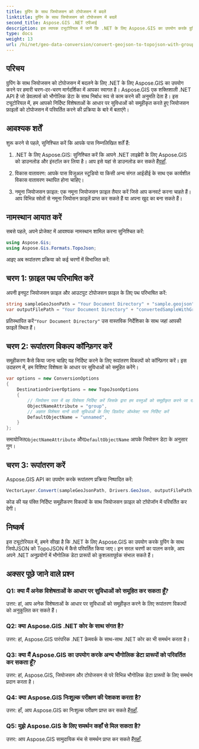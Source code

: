 ```yaml
---
title: ग्रुपिंग के साथ जियोजसन को टोपोजसन में बदलें
linktitle: ग्रुपिंग के साथ जियोजसन को टोपोजसन में बदलें
second_title: Aspose.GIS .NET एपीआई
description: इस व्यापक ट्यूटोरियल में जानें कि .NET के लिए Aspose.GIS का उपयोग करके ग्रुपिंग के साथ जियोJSON को TopoJSON में कैसे परिवर्तित किया जाए।
type: docs
weight: 13
url: /hi/net/geo-data-conversion/convert-geojson-to-topojson-with-grouping/
---
```

## परिचय

ग्रुपिंग के साथ जियोजसन को टोपोजसन में बदलने के लिए .NET के लिए Aspose.GIS का उपयोग करने पर हमारी चरण-दर-चरण मार्गदर्शिका में आपका स्वागत है। Aspose.GIS एक शक्तिशाली .NET API है जो डेवलपर्स को भौगोलिक डेटा के साथ निर्बाध रूप से काम करने की अनुमति देता है। इस ट्यूटोरियल में, हम आपको निर्दिष्ट विशेषताओं के आधार पर सुविधाओं को समूहीकृत करते हुए जियोजसन फ़ाइलों को टोपोजसन में परिवर्तित करने की प्रक्रिया के बारे में बताएंगे।

## आवश्यक शर्तें

शुरू करने से पहले, सुनिश्चित करें कि आपके पास निम्नलिखित शर्तें हैं:

1.  .NET के लिए Aspose.GIS: सुनिश्चित करें कि आपने .NET लाइब्रेरी के लिए Aspose.GIS को डाउनलोड और इंस्टॉल कर लिया है। आप इसे यहां से डाउनलोड कर सकते हैं[यहाँ](https://releases.aspose.com/gis/net/).

2. विकास वातावरण: आपके पास विजुअल स्टूडियो या किसी अन्य संगत आईडीई के साथ एक कार्यशील विकास वातावरण स्थापित होना चाहिए।

3. नमूना जियोजसन फ़ाइल: एक नमूना जियोजसन फ़ाइल तैयार करें जिसे आप कनवर्ट करना चाहते हैं। आप विभिन्न स्रोतों से नमूना जियोसन फ़ाइलें प्राप्त कर सकते हैं या अपना खुद का बना सकते हैं।

## नामस्थान आयात करें

सबसे पहले, अपने प्रोजेक्ट में आवश्यक नामस्थान शामिल करना सुनिश्चित करें:

```csharp
using Aspose.Gis;
using Aspose.Gis.Formats.TopoJson;
```


आइए अब रूपांतरण प्रक्रिया को कई चरणों में विभाजित करें:

## चरण 1: फ़ाइल पथ परिभाषित करें

अपनी इनपुट जियोजसन फ़ाइल और आउटपुट टोपोजसन फ़ाइल के लिए पथ परिभाषित करें:

```csharp
string sampleGeoJsonPath = "Your Document Directory" + "sample.geojson";
var outputFilePath = "Your Document Directory" + "convertedSampleWithGrouping_out.topojson";
```

 प्रतिस्थापित करें`"Your Document Directory"` उस वास्तविक निर्देशिका के साथ जहां आपकी फ़ाइलें स्थित हैं।

## चरण 2: रूपांतरण विकल्प कॉन्फ़िगर करें

समूहीकरण कैसे किया जाना चाहिए यह निर्दिष्ट करने के लिए रूपांतरण विकल्पों को कॉन्फ़िगर करें। इस उदाहरण में, हम विशिष्ट विशेषता के आधार पर सुविधाओं को समूहित करेंगे।

```csharp
var options = new ConversionOptions
{
    DestinationDriverOptions = new TopoJsonOptions
    {
        // जियोसन परत में वह विशेषता निर्दिष्ट करें जिसके द्वारा हम वस्तुओं को समूहीकृत करने जा रहे हैं
        ObjectNameAttribute = "group",
        // अज्ञात विशेषता मानों वाली सुविधाओं के लिए डिफ़ॉल्ट ऑब्जेक्ट नाम निर्दिष्ट करें
        DefaultObjectName = "unnamed",
    }
};
```

 समायोजित`ObjectNameAttribute` और`DefaultObjectName` आपके जियोसन डेटा के अनुसार गुण।

## चरण 3: रूपांतरण करें

Aspose.GIS API का उपयोग करके रूपांतरण प्रक्रिया निष्पादित करें:

```csharp
VectorLayer.Convert(sampleGeoJsonPath, Drivers.GeoJson, outputFilePath, Drivers.TopoJson, options);
```

कोड की यह पंक्ति निर्दिष्ट समूहीकरण विकल्पों के साथ जियोजसन फ़ाइल को टॉपोजॉन में परिवर्तित कर देगी।

## निष्कर्ष

इस ट्यूटोरियल में, हमने सीखा है कि .NET के लिए Aspose.GIS का उपयोग करके ग्रुपिंग के साथ जियोJSON को TopoJSON में कैसे परिवर्तित किया जाए। इन सरल चरणों का पालन करके, आप अपने .NET अनुप्रयोगों में भौगोलिक डेटा प्रारूपों को कुशलतापूर्वक संभाल सकते हैं।

## अक्सर पूछे जाने वाले प्रश्न

### Q1: क्या मैं अनेक विशेषताओं के आधार पर सुविधाओं को समूहित कर सकता हूँ?
उत्तर: हां, आप अनेक विशेषताओं के आधार पर सुविधाओं को समूहीकृत करने के लिए रूपांतरण विकल्पों को अनुकूलित कर सकते हैं।

### Q2: क्या Aspose.GIS .NET कोर के साथ संगत है?
उत्तर: हां, Aspose.GIS पारंपरिक .NET फ्रेमवर्क के साथ-साथ .NET कोर का भी समर्थन करता है।

### Q3: क्या मैं Aspose.GIS का उपयोग करके अन्य भौगोलिक डेटा प्रारूपों को परिवर्तित कर सकता हूँ?
उत्तर: हां, Aspose.GIS, जियोजसन और टोपोजसन से परे विभिन्न भौगोलिक डेटा प्रारूपों के लिए समर्थन प्रदान करता है।

### Q4: क्या Aspose.GIS निःशुल्क परीक्षण की पेशकश करता है?
 उत्तर: हाँ, आप Aspose.GIS का निःशुल्क परीक्षण प्राप्त कर सकते हैं[यहाँ](https://releases.aspose.com/).

### Q5: मुझे Aspose.GIS के लिए समर्थन कहाँ से मिल सकता है?
 उत्तर: आप Aspose.GIS सामुदायिक मंच से समर्थन प्राप्त कर सकते हैं[यहाँ](https://forum.aspose.com/c/gis/33).